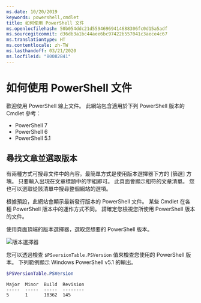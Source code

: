 ```yaml
---
ms.date: 10/20/2019
keywords: powershell,cmdlet
title: 如何使用 PowerShell 文件
ms.openlocfilehash: 50b054ddc21d55946969414688306fc0d15a5adf
ms.sourcegitcommit: d36db3a1bc44aee6bc97422b557041c3aece4c67
ms.translationtype: HT
ms.contentlocale: zh-TW
ms.lasthandoff: 03/21/2020
ms.locfileid: "80082841"
---
```

# <a name="how-to-use-the-powershell-documentation"></a>如何使用 PowerShell 文件

歡迎使用 PowerShell 線上文件。 此網站包含適用於下列 PowerShell 版本的 Cmdlet 參考：

- PowerShell 7
- PowerShell 6
- PowerShell 5.1

## <a name="finding-articles-and-selecting-a-version"></a>尋找文章並選取版本

有兩種方式可搜尋文件中的內容。最簡單方式是使用版本選擇器下方的 [篩選] 方塊。 只要輸入出現在文章標題中的字組即可。 此頁面會顯示相符的文章清單。 您也可以選取從該清單中搜尋整個網站的選項。

根據預設，此網站會顯示最新發行版本的 PowerShell 文件。 某些 Cmdlet 在各種 PowerShell 版本中的運作方式不同。 請確定您檢視您所使用 PowerShell 版本的文件。

使用頁面頂端的版本選擇器，選取您想要的 PowerShell 版本。

![版本選擇器](media/how-to-use-docs/version-search.gif)

您可以透過檢查 `$PSversionTable.PSVersion` 值來檢查您使用的 PowerShell 版本。 下列範例顯示 Windows PowerShell v5.1 的輸出。

```powershell
$PSVersionTable.PSVersion
```

```Output
Major  Minor  Build  Revision
-----  -----  -----  --------
5      1      18362  145
```
